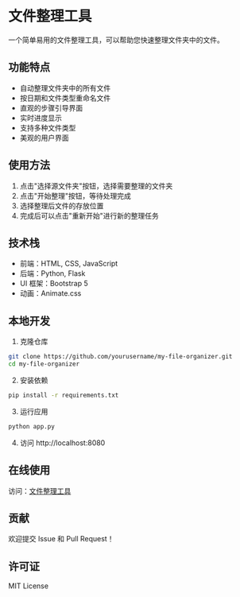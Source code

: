 # 文件整理工具

一个简单易用的文件整理工具，可以帮助您快速整理文件夹中的文件。

## 功能特点

- 自动整理文件夹中的所有文件
- 按日期和文件类型重命名文件
- 直观的步骤引导界面
- 实时进度显示
- 支持多种文件类型
- 美观的用户界面

## 使用方法

1. 点击"选择源文件夹"按钮，选择需要整理的文件夹
2. 点击"开始整理"按钮，等待处理完成
3. 选择整理后文件的存放位置
4. 完成后可以点击"重新开始"进行新的整理任务

## 技术栈

- 前端：HTML, CSS, JavaScript
- 后端：Python, Flask
- UI 框架：Bootstrap 5
- 动画：Animate.css

## 本地开发

1. 克隆仓库
```bash
git clone https://github.com/yourusername/my-file-organizer.git
cd my-file-organizer
```

2. 安装依赖
```bash
pip install -r requirements.txt
```

3. 运行应用
```bash
python app.py
```

4. 访问 http://localhost:8080

## 在线使用

访问：[文件整理工具](https://my-file-organizer.vercel.app)

## 贡献

欢迎提交 Issue 和 Pull Request！

## 许可证

MIT License 
